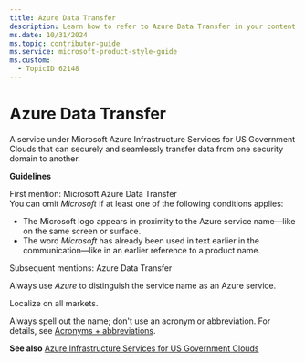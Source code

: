 ```yaml
---
title: Azure Data Transfer
description: Learn how to refer to Azure Data Transfer in your content.
ms.date: 10/31/2024
ms.topic: contributor-guide
ms.service: microsoft-product-style-guide
ms.custom:
  - TopicID 62148
---
```



# Azure Data Transfer

A service under Microsoft Azure Infrastructure Services for US Government Clouds that can securely and seamlessly transfer data from one security domain to another.

**Guidelines**

First mention: Microsoft Azure Data Transfer  
You can omit *Microsoft* if at least one of the following conditions applies:  

- The Microsoft logo appears in proximity to the Azure service name—like on the same screen or surface.  
- The word *Microsoft* has already been used in text earlier in the communication—like in an earlier reference to a product name.  

Subsequent mentions: Azure Data Transfer  

Always use *Azure* to distinguish the service name as an Azure service.  

Localize on all markets.  

Always spell out the name; don't use an acronym or abbreviation. For details, see [Acronyms + abbreviations](~\acronyms-and-abbreviations.md).  

**See also** [Azure Infrastructure Services for US Government Clouds](~\a_z_names_terms\a\azure-infrastructure-services-for-us-government-clouds.md)  

  